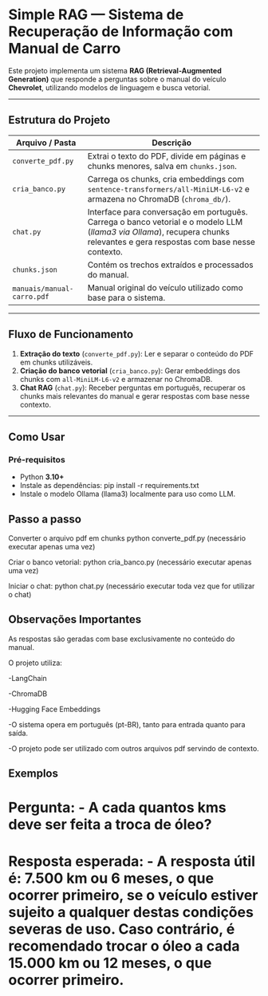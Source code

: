 # Simple RAG — Sistema de Recuperação de Informação com Manual de Carro

Este projeto implementa um sistema **RAG (Retrieval-Augmented Generation)** que responde a perguntas sobre o manual do veículo **Chevrolet**, utilizando modelos de linguagem e busca vetorial.

---

##  Estrutura do Projeto

| Arquivo / Pasta               | Descrição                                                                 |
|-------------------------------|---------------------------------------------------------------------------|
| `converte_pdf.py`             | Extrai o texto do PDF, divide em páginas e chunks menores, salva em `chunks.json`. |
| `cria_banco.py`               | Carrega os chunks, cria embeddings com `sentence-transformers/all-MiniLM-L6-v2` e armazena no ChromaDB (`chroma_db/`). |
| `chat.py`                     | Interface para conversação em português. Carrega o banco vetorial e o modelo LLM (*llama3 via Ollama*), recupera chunks relevantes e gera respostas com base nesse contexto. |
| `chunks.json`                 | Contém os trechos extraídos e processados do manual.                      |
| `manuais/manual-carro.pdf`    | Manual original do veículo utilizado como base para o sistema.            |

---

##  Fluxo de Funcionamento

1. **Extração do texto** (`converte_pdf.py`): Ler e separar o conteúdo do PDF em chunks utilizáveis.
2. **Criação do banco vetorial** (`cria_banco.py`): Gerar embeddings dos chunks com `all-MiniLM-L6-v2` e armazenar no ChromaDB.
3. **Chat RAG** (`chat.py`): Receber perguntas em português, recuperar os chunks mais relevantes do manual e gerar respostas com base nesse contexto.

---

##  Como Usar

### Pré-requisitos

- Python **3.10+**
- Instale as dependências:
  pip install -r requirements.txt
- Instale o modelo Ollama (llama3) localmente para uso como LLM.

## Passo a passo
Converter o arquivo pdf em chunks
python converte_pdf.py (necessário executar apenas uma vez)

Criar o banco vetorial:
python cria_banco.py (necessário executar apenas uma vez)

Iniciar o chat:
python chat.py (necessário executar toda vez que for utilizar o chat)

## Observações Importantes

As respostas são geradas com base exclusivamente no conteúdo do manual.

O projeto utiliza:

-LangChain

-ChromaDB

-Hugging Face Embeddings

-O sistema opera em português (pt-BR), tanto para entrada quanto para saída.

-O projeto pode ser utilizado com outros arquivos pdf servindo de contexto.

## Exemplos

# Pergunta: -  A cada quantos kms deve ser feita a troca de óleo?

# Resposta esperada: - A resposta útil é: 7.500 km ou 6 meses, o que ocorrer primeiro, se o veículo estiver sujeito a qualquer destas condições severas de uso. Caso contrário, é recomendado trocar o óleo a cada 15.000 km ou 12 meses, o que ocorrer primeiro.
